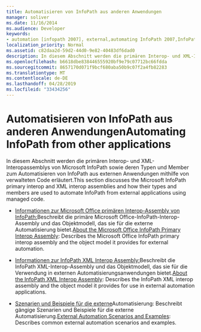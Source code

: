 ```yaml
---
title: Automatisieren von InfoPath aus anderen Anwendungen
manager: soliver
ms.date: 11/16/2014
ms.audience: Developer
keywords:
- automation [infopath 2007], external,automating InfoPath 2007,InfoPath 2007, automating from other applications
localization_priority: Normal
ms.assetid: c82daa2d-59d2-44d0-9e82-40483df6dad0
description: In diesem Abschnitt werden die primären Interop- und XML-Interopassemblys von Microsoft InfoPath sowie deren Typen und Member zum Automatisieren von InfoPath aus externen Anwendungen mithilfe von verwalteten Code erläutert.
ms.openlocfilehash: b6618dbe838446555920bf9e79c07712bc66fdda
ms.sourcegitcommit: 8657170d071f9bcf680aba50b9c07f2a4fb82283
ms.translationtype: MT
ms.contentlocale: de-DE
ms.lasthandoff: 04/28/2019
ms.locfileid: "33434256"
---
```

# <a name="automating-infopath-from-other-applications"></a><span data-ttu-id="8fe33-104">Automatisieren von InfoPath aus anderen Anwendungen</span><span class="sxs-lookup"><span data-stu-id="8fe33-104">Automating InfoPath from other applications</span></span>

<span data-ttu-id="8fe33-105">In diesem Abschnitt werden die primären Interop- und XML-Interopassemblys von Microsoft InfoPath sowie deren Typen und Member zum Automatisieren von InfoPath aus externen Anwendungen mithilfe von verwalteten Code erläutert.</span><span class="sxs-lookup"><span data-stu-id="8fe33-105">This section discusses the Microsoft InfoPath primary interop and XML interop assemblies and how their types and members are used to automate InfoPath from external applications using managed code.</span></span>

- <span data-ttu-id="8fe33-106">[Informationen zur Microsoft Office primären Interop-Assembly von InfoPath:](about-the-microsoft-office-infopath-primary-interop-assembly.md)Beschreibt die primäre Microsoft Office-InfoPath-Interop-Assembly und das Objektmodell, das sie für die externe Automatisierung bietet.</span><span class="sxs-lookup"><span data-stu-id="8fe33-106">[About the Microsoft Office InfoPath Primary Interop Assembly](about-the-microsoft-office-infopath-primary-interop-assembly.md): Describes the Microsoft Office InfoPath primary interop assembly and the object model it provides for external automation.</span></span>
    
- <span data-ttu-id="8fe33-107">[Informationen zur InfoPath XML Interop Assembly:](about-the-infopath-xml-interop-assembly.md)Beschreibt die InfoPath XML-Interop-Assembly und das Objektmodell, das sie für die Verwendung in externen Automatisierungsanwendungen bietet.</span><span class="sxs-lookup"><span data-stu-id="8fe33-107">[About the InfoPath XML Interop Assembly](about-the-infopath-xml-interop-assembly.md): Describes the InfoPath XML interop assembly and the object model it provides for use in external automation applications.</span></span>
    
- <span data-ttu-id="8fe33-108">[Szenarien und Beispiele für die externe](external-automation-scenarios-and-examples.md)Automatisierung: Beschreibt gängige Szenarien und Beispiele für die externe Automatisierung.</span><span class="sxs-lookup"><span data-stu-id="8fe33-108">[External Automation Scenarios and Examples](external-automation-scenarios-and-examples.md): Describes common external automation scenarios and examples.</span></span>
    

